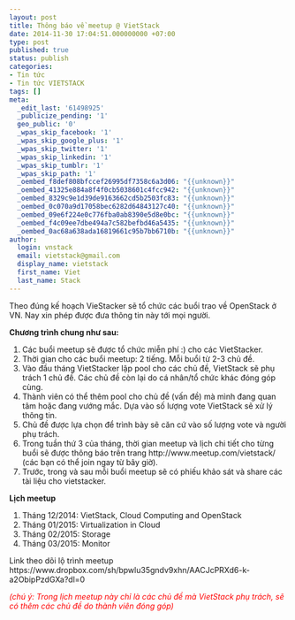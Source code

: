 ```yaml
---
layout: post
title: Thông báo về meetup @ VietStack
date: 2014-11-30 17:04:51.000000000 +07:00
type: post
published: true
status: publish
categories:
- Tin tức
- Tin tức VIETSTACK
tags: []
meta:
  _edit_last: '61498925'
  _publicize_pending: '1'
  geo_public: '0'
  _wpas_skip_facebook: '1'
  _wpas_skip_google_plus: '1'
  _wpas_skip_twitter: '1'
  _wpas_skip_linkedin: '1'
  _wpas_skip_tumblr: '1'
  _wpas_skip_path: '1'
  _oembed_f8def808bfccef26995df7358c6a3d06: "{{unknown}}"
  _oembed_41325e884a8f4f0cb5038601c4fcc942: "{{unknown}}"
  _oembed_8329c9e1d39de9163662cd5b2503fc83: "{{unknown}}"
  _oembed_0c070a9d17058bec6282d64843127c40: "{{unknown}}"
  _oembed_09e6f224e0c776fba0ab8390e5d8e0bc: "{{unknown}}"
  _oembed_f4c09ee7dbe494a7c582befbd46a5435: "{{unknown}}"
  _oembed_0ac68a638ada16819661c95b7bb6710b: "{{unknown}}"
author:
  login: vnstack
  email: vietstack@gmail.com
  display_name: vietstack
  first_name: Viet
  last_name: Stack
---
```

<p>Theo đúng kế hoạch VieStacker sẽ tổ chức các buổi trao về OpenStack ở VN. Nay xin phép được đưa thông tin này tới mọi người.</p>
<p><strong>Chương trình chung như sau:</strong></p>
<ol>
<li>Các buổi meetup sẽ được tổ chức miễn phí :) cho các VietStacker.</li>
<li>Thời gian cho các buổi meetup: 2 tiếng. Mỗi buổi từ 2-3 chủ đề.</li>
<li>Vào đầu tháng VietStacker lập pool cho các chủ đề, VietStack sẽ phụ trách 1 chủ đề. Các chủ đề còn lại do cá nhân/tổ chức khác đóng góp cùng.</li>
<li>Thành viên có thể thêm pool cho chủ đề (vấn đề) mà mình đang quan tâm hoặc đang vướng mắc. Dựa vào số lượng vote VietStack sẽ xử lý thông tin.</li>
<li>Chủ đề được lựa chọn để trình bày sẽ căn cứ vào số lượng vote và người phụ trách.</li>
<li>Trong tuần thứ 3 của tháng, thời gian meetup và lịch chi tiết cho từng buổi sẽ được thông báo trên trang http://www.meetup.com/vietstack/ (các bạn có thể join ngay từ bây giờ).</li>
<li>Trước, trong và sau mỗi buổi meetup sẽ có phiếu khảo sát và share các tài liệu cho vietstacker.</li>
</ol>
<p><strong>Lịch meetup</strong></p>
<ol>
<li>Tháng 12/2014: VietStack, Cloud Computing and OpenStack</li>
<li>Tháng 01/2015: Virtualization in Cloud</li>
<li>Tháng 02/2015: Storage</li>
<li>Tháng 03/2015: Monitor</li>
</ol>
<p>Link theo dõi lộ trình meetup<br />
https://www.dropbox.com/sh/bpwlu35gndv9xhn/AACJcPRXd6-k-a2ObipPzdGXa?dl=0</p>
<p><em><span style="color:#ff0000;">(chú ý: Trong lịch meetup này chỉ là các chủ đề mà VietStack phụ trách, sẽ có thêm các chủ đề do thành viên đóng góp)</span></em></p>
